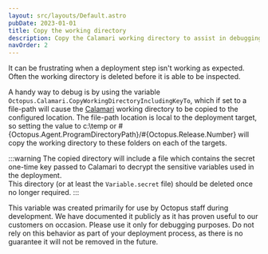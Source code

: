 ```yaml
---
layout: src/layouts/Default.astro
pubDate: 2023-01-01
title: Copy the working directory 
description: Copy the Calamari working directory to assist in debugging.
navOrder: 2 
---
```


It can be frustrating when a deployment step isn't working as expected.  Often the working directory is deleted before it is able to be inspected.

A handy way to debug is by using the variable `Octopus.Calamari.CopyWorkingDirectoryIncludingKeyTo`, which if set to a file-path will cause the [Calamari](/docs/octopus-rest-api/calamari.md) working directory to be copied to the configured location. The file-path location is local to the deployment target, so setting the value to c:\temp or #{Octopus.Agent.ProgramDirectoryPath}/#{Octopus.Release.Number} will copy the working directory to these folders on each of the targets. 

:::warning
The copied directory will include a file which contains the secret one-time key passed to Calamari to decrypt the sensitive variables used in the deployment.  
This directory (or at least the `Variable.secret` file) should be deleted once no longer required.
:::

This variable was created primarily for use by Octopus staff during development. We have documented it publicly as it has proven useful to our customers on occasion.  Please use it only for debugging purposes.  Do not rely on this behavior as part of your deployment process, as there is no guarantee it will not be removed in the future.
